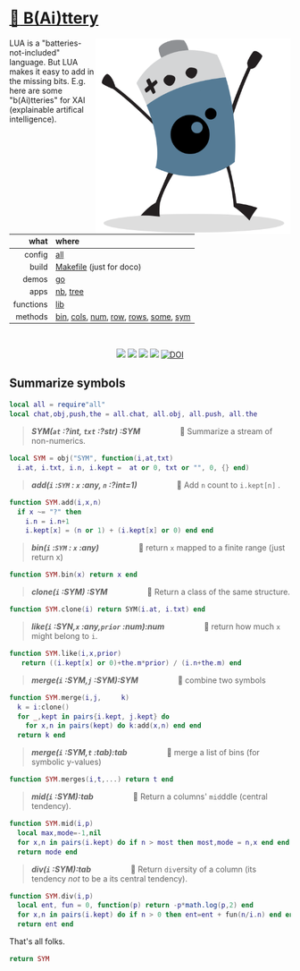 # [:high_brightness: B(Ai)ttery](all.md)

<a href="all.md"><img align=right width=350 src="bat2.png"></a>

LUA is a "batteries-not-included" language.   But LUA makes it easy to add in the missing bits.
E.g. here are some "b(Ai)tteries" for XAI (explainable artifical intelligence).   


|what      | where |
|---------:|:------|
|config    | [all](all.md)   |
|build     | [Makefile](https://github.com/timm/shortr/blob/master/etc/src/Makefile) (just for doco)  | 
|demos     | [go](go.md)  |
|apps      | [nb](nb.md), [tree](tree.md)  |
|functions | [lib](lib.md) |  
|methods   | [bin](bin.md), [cols](cols.md), [num](num.md), [row](row.md), [rows](rows.md), [some](some.md), [sym](sym.md) |

<br clear=all>
<p align=center>
<a href=".."><img src="https://img.shields.io/badge/Lua-%232C2D72.svg?logo=lua&logoColor=white"></a>
<a href=".."><img src="https://img.shields.io/badge/checked--by-syntastic-yellow?logo=Checkmarx&logoColor=white"></a>
<a href="https://github.com/timm/shortr/actions/workflows/tests.yml"><img src="https://github.com/timm/shortr/actions/workflows/tests.yml/badge.svg"></a>
<a href="https://opensource.org/licenses/BSD-2-Clause"><img  src="https://img.shields.io/badge/License-BSD%202--Clause-orange.svg?logo=opensourceinitiative&logoColor=white"></a>
<a href="https://zenodo.org/badge/latestdoi/206205826"> <img  src="https://zenodo.org/badge/206205826.svg" alt="DOI"></a> 
</p>

## Summarize symbols



```lua
local all = require"all"
local chat,obj,push,the = all.chat, all.obj, all.push, all.the
```


> ***SYM(`at` :?int, `txt` :?str) :SYM***&nbsp;  &nbsp;  &nbsp;   &nbsp;  &nbsp;  &nbsp; &nbsp;  &nbsp;  &nbsp; :speech_balloon:  Summarize a stream of non-numerics.  



```lua
local SYM = obj("SYM", function(i,at,txt)
  i.at, i.txt, i.n, i.kept =  at or 0, txt or "", 0, {} end)
```


> ***add(`i` :`SYM` : `x` :any, `n` :?int=1)***&nbsp;  &nbsp;  &nbsp;   &nbsp;  &nbsp;  &nbsp; &nbsp;  &nbsp;  &nbsp; :speech_balloon:  Add `n` count to `i.kept[n]` .  



```lua
function SYM.add(i,x,n)
  if x ~= "?" then 
    i.n = i.n+1
    i.kept[x] = (n or 1) + (i.kept[x] or 0) end end
```


> ***bin(`i` :`SYM` : `x` :any)***&nbsp;  &nbsp;  &nbsp;   &nbsp;  &nbsp;  &nbsp; &nbsp;  &nbsp;  &nbsp; :speech_balloon:  return `x` mapped to a finite range (just return x)  



```lua
function SYM.bin(x) return x end
```


> ***clone(`i` :SYM) :SYM***&nbsp;  &nbsp;  &nbsp;   &nbsp;  &nbsp;  &nbsp; &nbsp;  &nbsp;  &nbsp; :speech_balloon:  Return a class of the same structure.  



```lua
function SYM.clone(i) return SYM(i.at, i.txt) end
```


> ***like(`i` :SYN,`x` :any,`prior` :num):num***&nbsp;  &nbsp;  &nbsp;   &nbsp;  &nbsp;  &nbsp; &nbsp;  &nbsp;  &nbsp; :speech_balloon:  return how much `x` might belong to `i`.  



```lua
function SYM.like(i,x,prior)
   return ((i.kept[x] or 0)+the.m*prior) / (i.n+the.m) end
```


> ***merge(`i` :SYM,`j` :SYM):SYM***&nbsp;  &nbsp;  &nbsp;   &nbsp;  &nbsp;  &nbsp; &nbsp;  &nbsp;  &nbsp; :speech_balloon:  combine two symbols  



```lua
function SYM.merge(i,j,     k)
  k = i:clone()
  for _,kept in pairs{i.kept, j.kept} do
    for x,n in pairs(kept) do k:add(x,n) end end
  return k end
```


> ***merge(`i` :SYM,`t` :tab):tab***&nbsp;  &nbsp;  &nbsp;   &nbsp;  &nbsp;  &nbsp; &nbsp;  &nbsp;  &nbsp; :speech_balloon:  merge a list of bins (for symbolic y-values)  



```lua
function SYM.merges(i,t,...) return t end
```


> ***mid(`i` :SYM):tab***&nbsp;  &nbsp;  &nbsp;   &nbsp;  &nbsp;  &nbsp; &nbsp;  &nbsp;  &nbsp; :speech_balloon:  Return a columns' `mid`ddle (central tendency).  



```lua
function SYM.mid(i,p)
  local max,mode=-1,nil
  for x,n in pairs(i.kept) do if n > most then most,mode = n,x end end
  return mode end
```


> ***div(`i` :SYM):tab***&nbsp;  &nbsp;  &nbsp;   &nbsp;  &nbsp;  &nbsp; &nbsp;  &nbsp;  &nbsp; :speech_balloon:  Return `div`ersity of a column (its tendency _not_ to be a its central tendency).  



```lua
function SYM.div(i,p)
  local ent, fun = 0, function(p) return -p*math.log(p,2) end
  for x,n in pairs(i.kept) do if n > 0 then ent=ent + fun(n/i.n) end end
  return ent end
```


That's all folks.



```lua
return SYM
```


